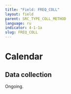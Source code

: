 ```yaml
---
title: "Field: FREQ_COLL"
layout: field
parent: SRC_TYPE_COLL_METHOD
language: ru
indicator: 4-1-1a
slug: FREQ_COLL
---
```

# Calendar

## Data collection

Ongoing.